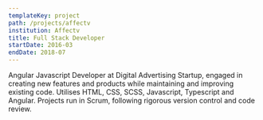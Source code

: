 ```yaml
---
templateKey: project
path: /projects/affectv
institution: Affectv
title: Full Stack Developer
startDate: 2016-03
endDate: 2018-07
---
```


Angular Javascript Developer at Digital Advertising Startup, engaged in creating new features and products while maintaining and improving existing code. Utilises HTML, CSS, SCSS, Javascript, Typescript and Angular. Projects run in Scrum, following rigorous version control and code review.
